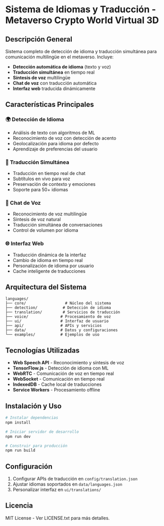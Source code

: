 # Sistema de Idiomas y Traducción - Metaverso Crypto World Virtual 3D

## Descripción General

Sistema completo de detección de idioma y traducción simultánea para comunicación multilingüe en el metaverso. Incluye:

- **Detección automática de idioma** (texto y voz)
- **Traducción simultánea** en tiempo real
- **Síntesis de voz** multilingüe
- **Chat de voz** con traducción automática
- **Interfaz web** traducida dinámicamente

## Características Principales

### 🌍 Detección de Idioma
- Análisis de texto con algoritmos de ML
- Reconocimiento de voz con detección de acento
- Geolocalización para idioma por defecto
- Aprendizaje de preferencias del usuario

### 🔄 Traducción Simultánea
- Traducción en tiempo real de chat
- Subtítulos en vivo para voz
- Preservación de contexto y emociones
- Soporte para 50+ idiomas

### 🎤 Chat de Voz
- Reconocimiento de voz multilingüe
- Síntesis de voz natural
- Traducción simultánea de conversaciones
- Control de volumen por idioma

### 🌐 Interfaz Web
- Traducción dinámica de la interfaz
- Cambio de idioma en tiempo real
- Personalización de idioma por usuario
- Cache inteligente de traducciones

## Arquitectura del Sistema

```
languages/
├── core/                 # Núcleo del sistema
├── detection/           # Detección de idioma
├── translation/         # Servicios de traducción
├── voice/              # Procesamiento de voz
├── ui/                 # Interfaz de usuario
├── api/                # APIs y servicios
├── data/               # Datos y configuraciones
└── examples/           # Ejemplos de uso
```

## Tecnologías Utilizadas

- **Web Speech API** - Reconocimiento y síntesis de voz
- **TensorFlow.js** - Detección de idioma con ML
- **WebRTC** - Comunicación de voz en tiempo real
- **WebSocket** - Comunicación en tiempo real
- **IndexedDB** - Cache local de traducciones
- **Service Workers** - Procesamiento offline

## Instalación y Uso

```bash
# Instalar dependencias
npm install

# Iniciar servidor de desarrollo
npm run dev

# Construir para producción
npm run build
```

## Configuración

1. Configurar APIs de traducción en `config/translation.json`
2. Ajustar idiomas soportados en `data/languages.json`
3. Personalizar interfaz en `ui/translations/`

## Licencia

MIT License - Ver LICENSE.txt para más detalles. 